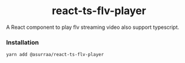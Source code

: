 <h1 align="center">react-ts-flv-player</h1>
A React component to play flv streaming video also support typescript.

### Installation

`yarn add @asurraa/react-ts-flv-player`
